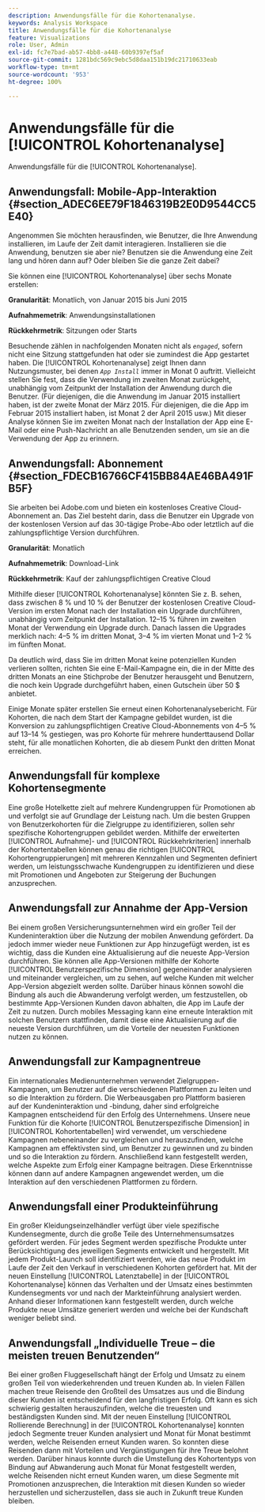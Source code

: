 ```yaml
---
description: Anwendungsfälle für die Kohortenanalyse.
keywords: Analysis Workspace
title: Anwendungsfälle für die Kohortenanalyse
feature: Visualizations
role: User, Admin
exl-id: fc7e7bad-ab57-4bb8-a448-60b9397ef5af
source-git-commit: 1281bdc569c9ebc5d8daa151b19dc21710633eab
workflow-type: tm+mt
source-wordcount: '953'
ht-degree: 100%

---
```


# Anwendungsfälle für die [!UICONTROL Kohortenanalyse]

Anwendungsfälle für die [!UICONTROL Kohortenanalyse].

## Anwendungsfall: Mobile-App-Interaktion {#section_ADEC6EE79F1846319B2E0D9544CC5E40}

Angenommen Sie möchten herausfinden, wie Benutzer, die Ihre Anwendung installieren, im Laufe der Zeit damit interagieren. Installieren sie die Anwendung, benutzen sie aber nie? Benutzen sie die Anwendung eine Zeit lang und hören dann auf? Oder bleiben Sie die ganze Zeit dabei?

Sie können eine [!UICONTROL Kohortenanalyse] über sechs Monate erstellen:

**Granularität**: Monatlich, von Januar 2015 bis Juni 2015

**Aufnahmemetrik**: Anwendungsinstallationen

**Rückkehrmetrik**: Sitzungen oder Starts

Besuchende zählen in nachfolgenden Monaten nicht als *`engaged`*, sofern nicht eine Sitzung stattgefunden hat oder sie zumindest die App gestartet haben. Die [!UICONTROL Kohortenanalyse] zeigt Ihnen dann Nutzungsmuster, bei denen *`App Install`* immer in Monat 0 auftritt. Vielleicht stellen Sie fest, dass die Verwendung im zweiten Monat zurückgeht, unabhängig vom Zeitpunkt der Installation der Anwendung durch die Benutzer. (Für diejenigen, die die Anwendung im Januar 2015 installiert haben, ist der zweite Monat der März 2015. Für diejenigen, die die App im Februar 2015 installiert haben, ist Monat 2 der April 2015 usw.) Mit dieser Analyse können Sie im zweiten Monat nach der Installation der App eine E-Mail oder eine Push-Nachricht an alle Benutzenden senden, um sie an die Verwendung der App zu erinnern.

## Anwendungsfall: Abonnement {#section_FDECB16766CF415BB84AE46BA491FB5F}

Sie arbeiten bei Adobe.com und bieten ein kostenloses Creative Cloud-Abonnement an. Das Ziel besteht darin, dass die Benutzer ein Upgrade von der kostenlosen Version auf das 30-tägige Probe-Abo oder letztlich auf die zahlungspflichtige Version durchführen.

**Granularität**: Monatlich

**Aufnahmemetrik**: Download-Link

**Rückkehrmetrik**: Kauf der zahlungspflichtigen Creative Cloud

Mithilfe dieser [!UICONTROL Kohortenanalyse] könnten Sie z. B. sehen, dass zwischen 8 % und 10 % der Benutzer der kostenlosen Creative Cloud-Version im ersten Monat nach der Installation ein Upgrade durchführen, unabhängig vom Zeitpunkt der Installation. 12–15 % führen im zweiten Monat der Verwendung ein Upgrade durch. Danach lassen die Upgrades merklich nach: 4–5 % im dritten Monat, 3–4 % im vierten Monat und 1–2 % im fünften Monat.

Da deutlich wird, dass Sie im dritten Monat keine potenziellen Kunden verlieren sollten, richten Sie eine E-Mail-Kampagne ein, die in der Mitte des dritten Monats an eine Stichprobe der Benutzer herausgeht und Benutzern, die noch kein Upgrade durchgeführt haben, einen Gutschein über 50 $ anbietet.

Einige Monate später erstellen Sie erneut einen Kohortenanalysebericht. Für Kohorten, die nach dem Start der Kampagne gebildet wurden, ist die Konversion zu zahlungspflichtigen Creative Cloud-Abonnements von 4–5 % auf 13–14 % gestiegen, was pro Kohorte für mehrere hunderttausend Dollar steht, für alle monatlichen Kohorten, die ab diesem Punkt den dritten Monat erreichen.

## Anwendungsfall für komplexe Kohortensegmente

Eine große Hotelkette zielt auf mehrere Kundengruppen für Promotionen ab und verfolgt sie auf Grundlage der Leistung nach. Um die besten Gruppen von Benutzerkohorten für die Zielgruppe zu identifizieren, sollen sehr spezifische Kohortengruppen gebildet werden. Mithilfe der erweiterten [!UICONTROL Aufnahme]- und [!UICONTROL Rückkehrkriterien] innerhalb der Kohortentabellen können genau die richtigen [!UICONTROL Kohortengruppierungen] mit mehreren Kennzahlen und Segmenten definiert werden, um leistungsschwache Kundengruppen zu identifizieren und diese mit Promotionen und Angeboten zur Steigerung der Buchungen anzusprechen.

## Anwendungsfall zur Annahme der App-Version

Bei einem großen Versicherungsunternehmen wird ein großer Teil der Kundeninteraktion über die Nutzung der mobilen Anwendung gefördert. Da jedoch immer wieder neue Funktionen zur App hinzugefügt werden, ist es wichtig, dass die Kunden eine Aktualisierung auf die neueste App-Version durchführen. Sie können alle App-Versionen mithilfe der Kohorte [!UICONTROL Benutzerspezifische Dimension] gegeneinander analysieren und miteinander vergleichen, um zu sehen, auf welche Kunden mit welcher App-Version abgezielt werden sollte. Darüber hinaus können sowohl die Bindung als auch die Abwanderung verfolgt werden, um festzustellen, ob bestimmte App-Versionen Kunden davon abhalten, die App im Laufe der Zeit zu nutzen. Durch mobiles Messaging kann eine erneute Interaktion mit solchen Benutzern stattfinden, damit diese eine Aktualisierung auf die neueste Version durchführen, um die Vorteile der neuesten Funktionen nutzen zu können.

## Anwendungsfall zur Kampagnentreue

Ein internationales Medienunternehmen verwendet Zielgruppen-Kampagnen, um Benutzer auf die verschiedenen Plattformen zu leiten und so die Interaktion zu fördern. Die Werbeausgaben pro Plattform basieren auf der Kundeninteraktion und -bindung, daher sind erfolgreiche Kampagnen entscheidend für den Erfolg des Unternehmens. Unsere neue Funktion für die Kohorte [!UICONTROL Benutzerspezifische Dimension] in [!UICONTROL Kohortentabellen] wird verwendet, um verschiedene Kampagnen nebeneinander zu vergleichen und herauszufinden, welche Kampagnen am effektivsten sind, um Benutzer zu gewinnen und zu binden und so die Interaktion zu fördern. Anschließend kann festgestellt werden, welche Aspekte zum Erfolg einer Kampagne beitragen. Diese Erkenntnisse können dann auf andere Kampagnen angewendet werden, um die Interaktion auf den verschiedenen Plattformen zu fördern.

## Anwendungsfall einer Produkteinführung

Ein großer Kleidungseinzelhändler verfügt über viele spezifische Kundensegmente, durch die große Teile des Unternehmensumsatzes gefördert werden. Für jedes Segment werden spezifische Produkte unter Berücksichtigung des jeweiligen Segments entwickelt und hergestellt. Mit jedem Produkt-Launch soll identifiziert werden, wie das neue Produkt im Laufe der Zeit den Verkauf in verschiedenen Kohorten gefördert hat. Mit der neuen Einstellung [!UICONTROL Latenztabelle] in der [!UICONTROL Kohortenanalyse] können das Verhalten und der Umsatz eines bestimmten Kundensegments vor und nach der Markteinführung analysiert werden. Anhand dieser Informationen kann festgestellt werden, durch welche Produkte neue Umsätze generiert werden und welche bei der Kundschaft weniger beliebt sind.

## Anwendungsfall „Individuelle Treue – die meisten treuen Benutzenden“

Bei einer großen Fluggesellschaft hängt der Erfolg und Umsatz zu einem großen Teil von wiederkehrenden und treuen Kunden ab. In vielen Fällen machen treue Reisende den Großteil des Umsatzes aus und die Bindung dieser Kunden ist entscheidend für den langfristigen Erfolg. Oft kann es sich schwierig gestalten herauszufinden, welche die treuesten und beständigsten Kunden sind. Mit der neuen Einstellung [!UICONTROL Rollierende Berechnung] in der [!UICONTROL Kohortenanalyse] konnten jedoch Segmente treuer Kunden analysiert und Monat für Monat bestimmt werden, welche Reisenden erneut Kunden waren. So konnten diese Reisenden dann mit Vorteilen und Vergünstigungen für ihre Treue belohnt werden. Darüber hinaus konnte durch die Umstellung des Kohortentyps von Bindung auf Abwanderung auch Monat für Monat festgestellt werden, welche Reisenden nicht erneut Kunden waren, um diese Segmente mit Promotionen anzusprechen, die Interaktion mit diesen Kunden so wieder herzustellen und sicherzustellen, dass sie auch in Zukunft treue Kunden bleiben.
